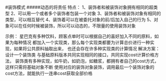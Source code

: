 #装饰模式
#####动态的将责任
特点：
1、装饰者和被装饰对象拥有相同的超类型
2、可以用一个或者多个装饰者包装一个对象
3、装饰者和被装饰对象有相同的类型，可以相互替代
4、装饰着可以在被委托对象的前/后加入自己的行为
5、对象可以在任何时候被装饰，所以可以动态的，不限量的使用装饰对象

示例：
星巴克有多种饮料，顾客点单时可以根据自己的喜好加入不同的原料，如果为每种情况
都加入一个实现类，那么每个实现类都要为计算总价进行一种实现，如果将公共原料抽取出来，
也还会存在许多种实现类的计算情况
解决方案：设计一个装饰类 与基础原料版本共同实现相同的接口，共同实现cost计算价格方法，
装饰类有多种实现，如牛奶，如奶泡，如糖浆，都拥有者自己的cost方式，这样只需将基础对象不断
使用对应的装饰对象装饰，调用最后一个装饰对象的cost方法，就能执行一连串cost获取全部价格

